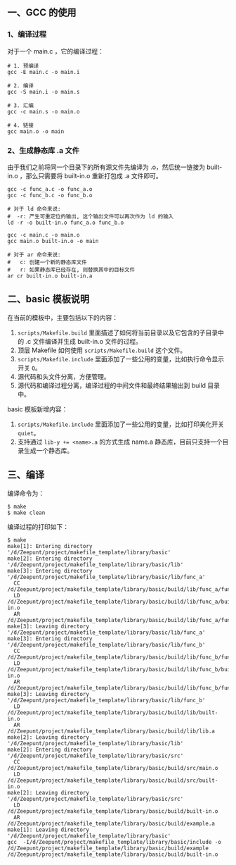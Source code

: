 ## 一、GCC 的使用

### 1、编译过程

对于一个 main.c ，它的编译过程：

```shell
# 1. 预编译
gcc -E main.c -o main.i

# 2. 编译
gcc -S main.i -o main.s

# 3. 汇编
gcc -c main.s -o main.o

# 4. 链接
gcc main.o -o main
```

### 2、生成静态库 .a 文件

由于我们之前将同一个目录下的所有源文件先编译为 .o，然后统一链接为 built-in.o ，那么只需要将 built-in.o 重新打包成 .a 文件即可。

```shell
gcc -c func_a.c -o func_a.o
gcc -c func_b.c -o func_b.o

# 对于 ld 命令来说:
#  -r: 产生可重定位的输出, 这个输出文件可以再次作为 ld 的输入
ld -r -o built-in.o func_a.o func_b.o

gcc -c main.c -o main.o
gcc main.o built-in.o -o main

# 对于 ar 命令来说:
#   c: 创建一个新的静态库文件
#   r: 如果静态库已经存在, 则替换其中的目标文件
ar cr built-in.o built-in.a
```

## 二、basic 模板说明

在当前的模板中，主要包括以下的内容：

1. `scripts/Makefile.build` 里面描述了如何将当前目录以及它包含的子目录中的 .c 文件编译并生成 built-in.o 文件的过程。
2. 顶层 Makefile 如何使用 `scripts/Makefile.build` 这个文件。
3. `scripts/Makefile.include` 里面添加了一些公用的变量，比如执行命令显示开关 `Q`。
4. 源代码和头文件分离，方便管理。
5. 源代码和编译过程分离，编译过程的中间文件和最终结果输出到 build 目录中。 

basic 模板新增内容：

1. `scripts/Makefile.include` 里面添加了一些公用的变量，比如打印美化开关 `quiet`。
2. 支持通过 `lib-y += <name>.a` 的方式生成 name.a 静态库，目前只支持一个目录生成一个静态库。

## 三、编译

编译命令为：

```shell
$ make
$ make clean
```

编译过程的打印如下：

```shell
$ make
make[1]: Entering directory '/d/Zeepunt/project/makefile_template/library/basic'
make[2]: Entering directory '/d/Zeepunt/project/makefile_template/library/basic/lib'
make[3]: Entering directory '/d/Zeepunt/project/makefile_template/library/basic/lib/func_a'
  CC    /d/Zeepunt/project/makefile_template/library/basic/build/lib/func_a/func_a.o
  LD    /d/Zeepunt/project/makefile_template/library/basic/build/lib/func_a/built-in.o
  AR    /d/Zeepunt/project/makefile_template/library/basic/build/lib/func_a/func_a.a
make[3]: Leaving directory '/d/Zeepunt/project/makefile_template/library/basic/lib/func_a'
make[3]: Entering directory '/d/Zeepunt/project/makefile_template/library/basic/lib/func_b'
  CC    /d/Zeepunt/project/makefile_template/library/basic/build/lib/func_b/func_b.o
  LD    /d/Zeepunt/project/makefile_template/library/basic/build/lib/func_b/built-in.o
  AR    /d/Zeepunt/project/makefile_template/library/basic/build/lib/func_b/func_b.a
make[3]: Leaving directory '/d/Zeepunt/project/makefile_template/library/basic/lib/func_b'
  LD    /d/Zeepunt/project/makefile_template/library/basic/build/lib/built-in.o
  AR    /d/Zeepunt/project/makefile_template/library/basic/build/lib/lib.a
make[2]: Leaving directory '/d/Zeepunt/project/makefile_template/library/basic/lib'
make[2]: Entering directory '/d/Zeepunt/project/makefile_template/library/basic/src'
  CC    /d/Zeepunt/project/makefile_template/library/basic/build/src/main.o
  LD    /d/Zeepunt/project/makefile_template/library/basic/build/src/built-in.o
make[2]: Leaving directory '/d/Zeepunt/project/makefile_template/library/basic/src'
  LD    /d/Zeepunt/project/makefile_template/library/basic/build/built-in.o
  AR    /d/Zeepunt/project/makefile_template/library/basic/build/example.a
make[1]: Leaving directory '/d/Zeepunt/project/makefile_template/library/basic'
gcc  -I/d/Zeepunt/project/makefile_template/library/basic/include -o /d/Zeepunt/project/makefile_template/library/basic/build/example /d/Zeepunt/project/makefile_template/library/basic/build/built-in.o
```

